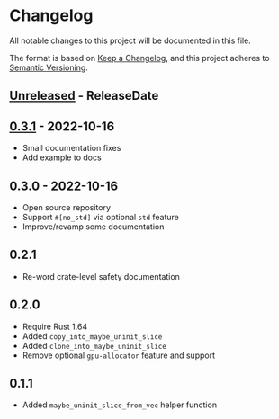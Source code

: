 <!-- markdownlint-disable blanks-around-headings blanks-around-lists no-duplicate-heading -->

# Changelog

All notable changes to this project will be documented in this file.

The format is based on [Keep a Changelog](https://keepachangelog.com/en/1.0.0/),
and this project adheres to [Semantic Versioning](https://semver.org/spec/v2.0.0.html).

<!-- next-header -->
## [Unreleased] - ReleaseDate
## [0.3.1] - 2022-10-16

- Small documentation fixes
- Add example to docs

## 0.3.0 - 2022-10-16

- Open source repository
- Support `#[no_std]` via optional `std` feature
- Improve/revamp some documentation

## 0.2.1

- Re-word crate-level safety documentation

## 0.2.0

- Require Rust 1.64
- Added `copy_into_maybe_uninit_slice`
- Added `clone_into_maybe_uninit_slice`
- Remove optional `gpu-allocator` feature and support

## 0.1.1

- Added `maybe_uninit_slice_from_vec` helper function

<!-- next-url -->
[Unreleased]: https://github.com/EmbarkStudios/presser/compare/0.3.1...HEAD
[0.3.1]: https://github.com/EmbarkStudios/presser/compare/0.3.0...0.3.1
